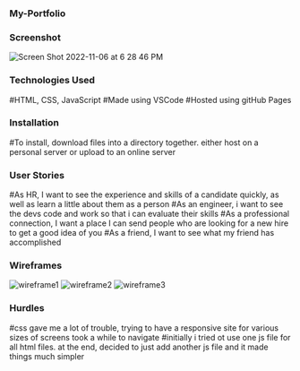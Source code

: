 ### My-Portfolio ###



### Screenshot ###

![Screen Shot 2022-11-06 at 6 28 46 PM](https://user-images.githubusercontent.com/115295094/200214427-48eb1c75-82ea-43ca-ad0b-48bff1ce8c73.png)


### Technologies Used ###
#HTML, CSS, JavaScript
#Made using VSCode
#Hosted using gitHub Pages


### Installation ###
#To install, download files into a directory together. either host on a personal server or upload to an online server



### User Stories ###

#As HR, I want to see the experience and skills of a candidate quickly, as well as learn a little about them as a person
#As an engineer, i want to see the devs code and work so that i can evaluate their skills
#As a professional connection, I want a place I can send people who are looking for a new hire to get a good idea of you
#As a friend, I want to see what my friend has accomplished




### Wireframes ###

![wireframe1](https://user-images.githubusercontent.com/115295094/200214380-929867b4-0159-407e-b2a0-e7ca84eaab0e.png)
![wireframe2](https://user-images.githubusercontent.com/115295094/200214389-a5fa57a0-ddf7-4e70-80af-4f68ded1d6dc.png)
![wireframe3](https://user-images.githubusercontent.com/115295094/200214396-508fdacf-f880-4e07-a881-c85212589cdf.png)




### Hurdles ###

#css gave me a lot of trouble, trying to have a responsive site for various sizes of screens took a while to navigate
#initially i tried ot use one js file for all html files. at the end, decided to just add another js file and it made things much simpler
